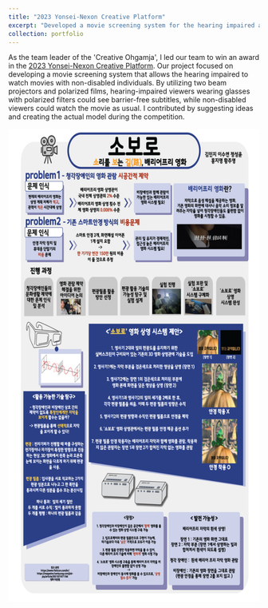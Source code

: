 ```yaml
---
title: "2023 Yonsei-Nexon Creative Platform"
excerpt: "Developed a movie screening system for the hearing impaired and placed 3rd out of 100 teams in the competition. <br/><img src='/images/창플2.jpg'>"
collection: portfolio
---
```


As the team leader of the 'Creative Ohgamja', I led our team to win an award in the [2023 Yonsei-Nexon Creative Platform](https://yicrc.yonsei.ac.kr/main/creative.asp?mid=m04_03). Our project focused on developing a movie screening system that allows the hearing impaired to watch movies with non-disabled individuals. By utilizing two beam projectors and polarized films, hearing-impaired viewers wearing glasses with polarized filters could see barrier-free subtitles, while non-disabled viewers could watch the movie as usual. I contributed by suggesting ideas and creating the actual model during the competition.<br/><br/><img src='/images/4.우수_크리에이티브 오감자.png'> 
